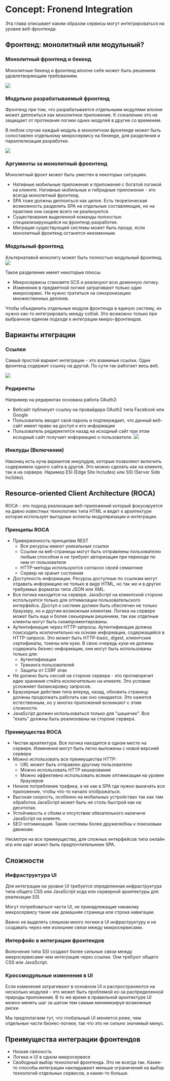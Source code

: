 # Concept: Fronend Integration
Эта глава описывает каким образом сервисы могут интегрироваться на уровне веб-фронтенда.

## Фронтенд: монолитный или модульный?

### Монолитный фронтенд и бекенд
Монолитные бекенд и фронтенд вполне себе может быть решением удовлетворяющим требованиям.

![](attachments/Pasted%20image%2020220502004332.png)

### Модульно разрабатываемый фронтенд
Фронтенд при том, что разрабатывается отдельными модулями вполне может деплоиться как монолитное приложение. К сожалению это не защищает от протекания логики одних модулей в другие со временем.

В любом случае каждый модуль в монолитном фронтенде может быть сопоставлен отдельному микросервису на бекенде, для разделения и параллелизации разработки.

![](attachments/Pasted%20image%2020220502004612.png)

### Аргументы за монолитный фроентенд
Монолитный фронт может быть уместен в некоторых ситуациях.

* Нативные мобильные приложения и приложения с богатой логикой на клиенте. Нативные мобильные и гибридные приложения - это всегда монолитный фронтенд.
* SPA тоже должны деплоиться как целое. Есть теоретическая возможность разделить SPA на отдельные составляющие, но на практике они скорее всего не реализуются.
* Существование выделенной команды полностью специализирующейся на фронтенд-разработке.
* Миграция существующей системы может быть проще, если монолитный фронтенд останется неизменным.

### Модульный фронтенд
Альтернативой монолиту может быть полностью модульный фронтенд.
![](attachments/Pasted%20image%2020220502005412.png)

Такое разделение имеет некоторые плюсы:
- Микросервисы становятя SCS и реализуют всю доменную логику.
- Изменения в предметной логике затрагивают только один микросервис. Не нужно тратиться на синхронизацию множественных деплоев.

Чтобы объединить отдельные модули фронтенда в единую систему, их нужно как-то интегрировать между собой. Это возможно только при выбранном едином подходе к интеграции микро-фронтендов.

## Варианты итеграции
### Ссылки
Самый простой вариант интеграции - это взаимные ссылки. Один фронтенд содержит ссылку на другой. По сути так работает весь веб.

![](attachments/Pasted%20image%2020220502005910.png)

### Редиректы
Например на редиректах основана работа OAuth2:
- Вебсайт публикует ссылку на провайдера OAuth2 типа Facebook или Google
- Пользователь вводит свой пароль и подтверждает, что данный веб-сайт имеет право на доступ к его информации
- Пользователь редиректится назад на исходный сайт при этом исходный сайт получает информацию о пользователе.
![](attachments/Pasted%20image%2020220502010126.png)

### Инклуды (Включения)
Наконец есть куча вариантов инкулудов, которые позволяют включить содержимое одного сайта в другой. Это можно сделать как на клиенте, так и на сервере. Наример ESI (Edge Site Includes) или SSI (Server Side Inclides).

## Resource-oriented Client Architecture (ROCA)
ROCA - это подход реализации веб-приложений который фокусируется на давно известных технологиях типа HTML и ведет к архитектуре которая использует выгодные аспекты модуляризации и интеграции.

### Принципы ROCA
* Приверженность принципам REST
	* Все ресурсы имеют уникальные ссылки
	* Ссылки на веб-страницы могут быть отправлены пользователю любым способом и не требуют авторизации при переходе по ним от пользователя
	* HTTP-методы используются согласно своей семантике
	* Сервер не хранит состояния
* Доступность информации. Ресурсы доступные по ссылкам могут отдавать информацию не только в виде HTML, но так же и в других требуемых форматах типа JSON или XML.
* Вся логика находится на сервере. JavaScript на клиентской стороне используется только для оптимизации пользовательского интерфейса. Доступ к системе должен быть обеспечен не только браузеру, но и другим возможным клиентам. Логика на сервере может быть еще и более секьюрным решением, так как отделные клиенты могут быть скомпроментированы.
* Аутентификация через HTTP-запросы. Аутентификация должна поисходить исключительно на основе информации, содержащейся в HTTP-запросе. Это может быть HTTP-basic, digest, клиентские сертификаты, токены или куки. В свою очередь куки не должны содержать бизнес-информации, они могут быть использованы только для:
	* Аутентификации
	* Трекинга пользователей
	* Защиты от CSRF атак
* Не должно быть сессий на стороне сервера - это противоречит идее хранения стейта исключительно на клиенте. Это условие усложняет балансировку запросов.
* Браузерные действия типа вперед, назад, обновить страницу должны продолжать работать как оно ожидается. Это кажется естественным, но у многих приложений возникают с этим сложности.
* JavaScript должен использоваться только для "шашечек". Все "ехать" должны быть реализованы на стороне сервера.

### Преимущества ROCA
* Чистая архитектура. Вся логика находится в одном месте на сервере. Изменения могут быть легко выложены с новой версией сервера
* Можно использовать все преимущества HTTP:
	* URL может быть отправлен другому пользователю
	* Можно использовать HTTP кеширование
	* Можно эффективно использовать всякие оптимизации на уровне браузеров
* Низкое потребление трафика, а не как в SPA где нужно выкачать все приложение, чтобы что-то начало отображаться.
* Высокая скорость, особенно на мобильных устройствах так как там обработка JavaScript может быть не столь быстрой как на десктопах.
* Устойчивость к сбоям и отсутствие обязательного наличичя JavaScript на клиенте.
* SEO-оптимизация. Такие системы более дружелюбны к поисковым движкам.

Несмотря на все преимущества, для сложных интерфейсов типа онлайн игр или карт может быть предпочтительннее SPA.

## Сложности
### Инфраструктура UI
Для интеграции на уровне UI требуется определенная инфраструктура типа общего CSS или JavaScript кода или серверной архитектуры для реализации SSI.

Могут потребоваться части UI, не принадлежащие никакому микросервису такие как домашняя страница или строка навигации.

Важно не выделять слишком много логики в UI инфраструктуру и не создавать через нее излишние связи между микросервисами.

### Интерфейс в интеграции фронтендов
Включения типа SSI создают более сильные связи между микросервисами чем интеграция через ссылки. Они требуют общего CSS или JavaScript.

### Кроссмодульные изменения в UI
Если изменения затрагивают в основном UI и распространяются на несколько модулей - это может быть проблемой из-за распределенной природы приложения. В то же время в правильной архитектуре UI можно менять шаг за шагом тем самым минимизируя возможные риски.

Мы предполагаем тут, что глобальный UI меняется реже, чем отдельные части бизнес-логики, так что это не сильно значимый минус.

## Преимущества интеграции фронтендов
* Низкая связность
* Логика и UI в одном микросервисе
* Свободный выбор технологий фронтенда. Это не всегда так. Какие-то способы интеграции накладывают меньше ограничений на выбор технологий отдельных сервисов, а какие-то больше.



